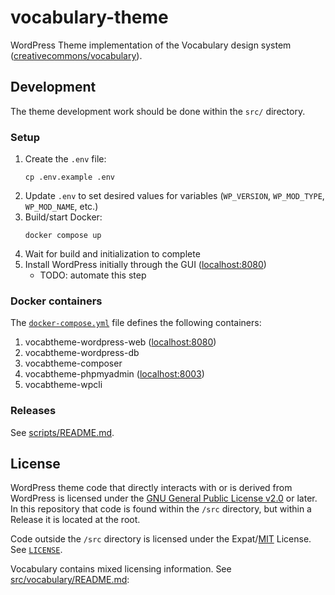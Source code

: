 # vocabulary-theme

WordPress Theme implementation of the Vocabulary design system
([creativecommons/vocabulary](https://github.com/creativecommons/vocabulary)).


## Development

The theme development work should be done within the `src/` directory.


### Setup

1. Create the `.env` file:
    ```shell
    cp .env.example .env
    ```
2. Update `.env` to set desired values for variables (`WP_VERSION`,
   `WP_MOD_TYPE`, `WP_MOD_NAME`, etc.)
3. Build/start Docker:
    ```shell
    docker compose up
    ```
4. Wait for build and initialization to complete
5. Install WordPress initially through the GUI
   ([localhost:8080](http://localhost:8080/))
   - TODO: automate this step


### Docker containers

The [`docker-compose.yml`](docker-comose.yml) file defines the following
containers:

1. vocabtheme-wordpress-web ([localhost:8080](http://localhost:8080/))
2. vocabtheme-wordpress-db
3. vocabtheme-composer
4. vocabtheme-phpmyadmin ([localhost:8003](http://localhost:8003/))
5. vocabtheme-wpcli


### Releases

See [scripts/README.md](scripts/README.md).


## License

WordPress theme code that directly interacts with or is derived from WordPress is licensed under the [GNU General Public License v2.0][gpl] or later. In this repository that code is found within the `/src` directory, but within a Release it is located at the root.

Code outside the `/src` directory is licensed under the Expat/[MIT][mit] License. See [`LICENSE`](LICENSE).

Vocabulary contains mixed licensing information. See [src/vocabulary/README.md](scripts/README.md):


[gpl]: https://gnu.org/licenses/gpl-2.0.html "The GPL License"
[mit]: http://www.opensource.org/licenses/MIT "The MIT License | Open Source Initiative"
